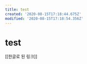 ```yaml
---
title: test
created: '2020-08-15T17:18:44.675Z'
modified: '2020-08-15T17:18:54.356Z'
---
```


# test

[[한글로 된 링크]]
